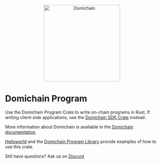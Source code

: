 <p align="center">
  <a href="https://domichain.com">
    <img alt="Domichain" src="https://i.imgur.com/IKyzQ6T.png" width="250" />
  </a>
</p>

# Domichain Program

Use the Domichain Program Crate to write on-chain programs in Rust.  If writing client-side applications, use the [Domichain SDK Crate](https://crates.io/crates/domichain-sdk) instead.

More information about Domichain is available in the [Domichain documentation](https://docs.domichain.com/).

[Helloworld](https://github.com/domichain-labs/example-helloworld) and the [Domichain Program Library](https://github.com/domichain-labs/domichain-program-library) provide examples of how to use this crate.

Still have questions?  Ask us on [Discord](https://discordapp.com/invite/pquxPsq)
